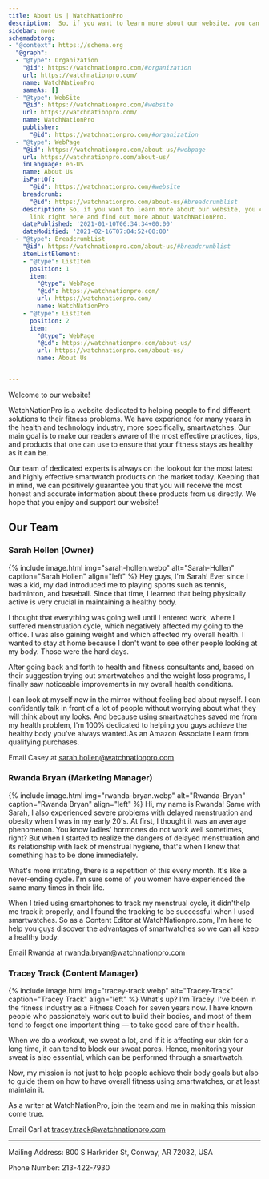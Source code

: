 ```yaml
---
title: About Us | WatchNationPro
description:  So, if you want to learn more about our website, you can click this link right here and find out more about WatchNationPro.
sidebar: none
schemadotorg:
- "@context": https://schema.org
  "@graph":
  - "@type": Organization
    "@id": https://watchnationpro.com/#organization
    url: https://watchnationpro.com/
    name: WatchNationPro
    sameAs: []
  - "@type": WebSite
    "@id": https://watchnationpro.com/#website
    url: https://watchnationpro.com/
    name: WatchNationPro
    publisher:
      "@id": https://watchnationpro.com/#organization
  - "@type": WebPage
    "@id": https://watchnationpro.com/about-us/#webpage
    url: https://watchnationpro.com/about-us/
    inLanguage: en-US
    name: About Us
    isPartOf:
      "@id": https://watchnationpro.com/#website
    breadcrumb:
      "@id": https://watchnationpro.com/about-us/#breadcrumblist
    description: So, if you want to learn more about our website, you can click this
      link right here and find out more about WatchNationPro.
    datePublished: '2021-01-10T06:34:34+00:00'
    dateModified: '2021-02-16T07:04:52+00:00'
  - "@type": BreadcrumbList
    "@id": https://watchnationpro.com/about-us/#breadcrumblist
    itemListElement:
    - "@type": ListItem
      position: 1
      item:
        "@type": WebPage
        "@id": https://watchnationpro.com/
        url: https://watchnationpro.com/
        name: WatchNationPro
    - "@type": ListItem
      position: 2
      item:
        "@type": WebPage
        "@id": https://watchnationpro.com/about-us/
        url: https://watchnationpro.com/about-us/
        name: About Us


---
```

Welcome to our website!

WatchNationPro is a website dedicated to helping people to find different solutions to their fitness problems. We have experience for many years in the health and technology industry, more specifically, smartwatches. Our main goal is to make our readers aware of the most effective practices, tips, and products that one can use to ensure that your fitness stays as healthy as it can be.

Our team of dedicated experts is always on the lookout for the most latest and highly effective smartwatch products on the market today. Keeping that in mind, we can positively guarantee you that you will receive the most honest and accurate information about these products from us directly. We hope that you enjoy and support our website!

## Our Team
### Sarah Hollen (Owner)
{% include image.html img="sarah-hollen.webp" alt="Sarah-Hollen" caption="Sarah Hollen" align="left" %}
​Hey guys, I'm Sarah! Ever since I was a kid, ​my dad introduced me to playing sports such as tennis, badminton, and baseball. Since that time, I learned that being physically active is very crucial in maintaining a healthy body.

I thought that everything was going well until I entered work, where I suffered menstruation cycle, which negatively affected my going to the office. I was also gaining weight and which affected my overall health. I wanted to stay at home because I don't want to see other people looking at my body. Those were the hard days.

​After going back and forth to health and fitness consultants and, based on their suggestion trying out smartwatches and the weight loss programs, I finally saw noticeable improvements in my overall health conditions.

​I can look at myself now in the mirror without feeling bad about myself. ​I can confidently talk in front of a lot of people without worrying about what they will think about my looks. And because using smartwatches saved me from my health problem, I'm 100% dedicated to helping you guys achieve the healthy body you've always wanted.As an Amazon Associate I earn from qualifying purchases.

Email Casey at sarah.hollen@watchnationpro.com

### Rwanda Bryan (Marketing Manager)
{% include image.html img="rwanda-bryan.webp" alt="Rwanda-Bryan" caption="Rwanda Bryan" align="left" %}
​Hi, my name is Rwanda! Same with Sarah, I also experienced severe problems with delayed menstruation and obesity when I was in my early 20's. At first, I thought it was an average phenomenon. You know ladies' hormones do not work well sometimes, right? But when I started to realize the dangers of delayed menstruation and its relationship with lack of menstrual hygiene, that's when I knew that something has to be done immediately.

What's more irritating, there is a repetition of this every month. It's like a never-ending cycle. I'm sure some of you women have experienced the same many times in their life.

When I tried using smartphones to track my menstrual cycle, it didn't​ help me track it properly, and I found the tracking to be successful when I used smartwatches. So as a Content ​Editor at WatchNationpro.com, I'm here to help you guys discover the advantages of smartwatches so we can all keep a healthy body.

Email Rwanda at rwanda.bryan@watchnationpro.com

### Tracey Track (Content Manager)
{% include image.html img="tracey-track.webp" alt="Tracey-Track" caption="Tracey Track" align="left" %}
​What's up? I'm Tracey. I've been in the fitness industry as a ​Fitness ​Coach for seven years now. I have known people who passionately work out to build their bodies, and most of them tend to forget ​one important thing — to take good care of their health.

​When we do a workout, we sweat a lot, and if it is affecting our skin for a long time, it can tend to block our sweat pores. ​Hence, monitoring your sweat is also essential, which can be performed through a smartwatch.

Now, my mission is not just to help people achieve their body goals but also to guide them on how to have overall fitness using smartwatches, or at least maintain it.

As a writer at WatchNationPro, join the team and me in making this mission come true.

​Email Carl at tracey.track@watchnationpro.com

---------------------------------------------------------------------------------------------------------------------------

​Mailing Address: 800 S Harkrider St, Conway, AR 72032, USA

Phone Number: 213-422-7930
